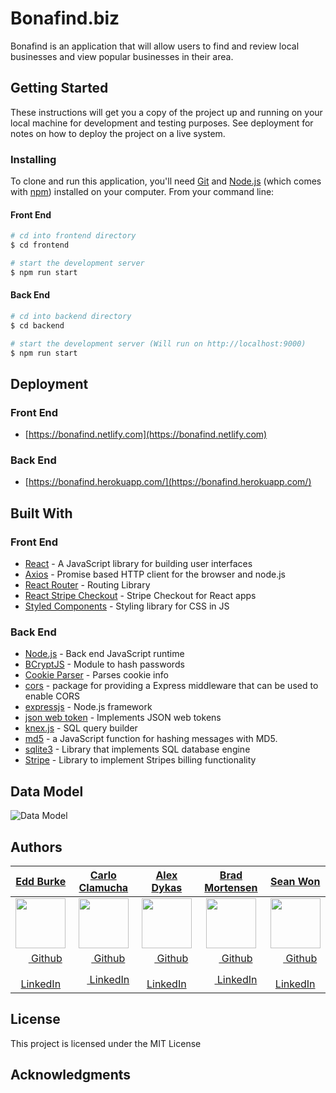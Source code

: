 # Bonafind.biz

Bonafind is an application that will allow users to find and review local businesses and view popular businesses in their area.

## Getting Started

These instructions will get you a copy of the project up and running on your local machine for development and testing purposes. See deployment for notes on how to deploy the project on a live system.

### Installing

To clone and run this application, you'll need [Git](https://git-scm.com) and [Node.js](https://nodejs.org/en/download/) (which comes with [npm](http://npmjs.com)) installed on your computer. From your command line:

#### Front End

```bash
# cd into frontend directory
$ cd frontend

# start the development server
$ npm run start
```

#### Back End

```bash
# cd into backend directory
$ cd backend

# start the development server (Will run on http://localhost:9000)
$ npm run start
```

## Deployment

### Front End

* [https://bonafind.netlify.com](https://bonafind.netlify.com)

### Back End

* [https://bonafind.herokuapp.com/](https://bonafind.herokuapp.com/)

## Built With

### Front End

* [React](https://reactjs.org/) - A JavaScript library for building user interfaces
* [Axios](https://www.npmjs.com/package/axios) - Promise based HTTP client for the browser and node.js
* [React Router](https://reacttraining.com/react-router/web/guides/quick-start) - Routing Library
* [React Stripe Checkout](https://www.npmjs.com/package/react-stripe-checkout) - Stripe Checkout for React apps
* [Styled Components](https://www.styled-components.com/) - Styling library for CSS in JS

### Back End

* [Node.js](https://nodejs.org/) - Back end JavaScript runtime
* [BCryptJS](https://www.npmjs.com/package/bcryptjs) - Module to hash passwords
* [Cookie Parser](https://www.npmjs.com/package/cookie-parser) - Parses cookie info
* [cors](https://www.npmjs.com/package/cors) - package for providing a Express middleware that can be used to enable CORS 
* [expressjs](https://expressjs.com/) - Node.js framework
* [json web token](https://www.npmjs.com/package/jsonwebtoken) - Implements JSON web tokens
* [knex.js](https://knexjs.org/) - SQL query builder
* [md5](https://www.npmjs.com/package/md5) - a JavaScript function for hashing messages with MD5.
* [sqlite3](https://www.sqlite.org/index.html) - Library that implements SQL database engine
* [Stripe](https://stripe.com/docs) - Library to implement Stripes billing functionality

## Data Model

![Data Model](https://user-images.githubusercontent.com/40773193/51134170-097a9b80-17f4-11e9-8329-8d6e230b18fe.png)


## Authors
|   [**Edd Burke**](https://github.com/bummings)  |   [**Carlo Clamucha**](https://github.com/CarloC24)   |    [**Alex Dykas**](https://github.com/udykas)    |   [**Brad Mortensen**](https://github.com/brad-mortensen)  |     [**Sean Won**](https://github.com/swon8)
|:----------------:|:----------------:|:---------------:|:---------------:|:---------------:|
| [<img src="https://avatars2.githubusercontent.com/u/34618112?s=80" width="80">](https://github.com/bummings) | [<img src="https://avatars3.githubusercontent.com/u/41533016?s=80" width="80">](https://github.com/CarloC24)  | [<img src="https://avatars2.githubusercontent.com/u/34108291?s=80" width="80">](https://github.com/udykas) | [<img src="https://avatars1.githubusercontent.com/u/40773193?s=80" width="80">](https://github.com/brad-mortensen) | [<img src="https://avatars2.githubusercontent.com/u/7283332?s=80" width="80">](https://github.com/swon8) |
| [<img src="https://github.com/favicon.ico" width="15"> Github](https://github.com/bummings)  |  [<img src="https://github.com/favicon.ico" width="15"> Github](https://github.com/CarloC24) | [<img src="https://github.com/favicon.ico" width="15"> Github](https://github.com/udykas)  | [<img src="https://github.com/favicon.ico" width="15"> Github](https://github.com/brad-mortensen) | [<img src="https://github.com/favicon.ico" width="15"> Github](https://github.com/swon8) |
| [ <img src="https://static.licdn.com/sc/h/al2o9zrvru7aqj8e1x2rzsrca" width="15"> LinkedIn](https://www.linkedin.com/) | [ <img src="https://static.licdn.com/sc/h/al2o9zrvru7aqj8e1x2rzsrca" width="15"> LinkedIn](https://www.linkedin.com/) | [ <img src="https://static.licdn.com/sc/h/al2o9zrvru7aqj8e1x2rzsrca" width="15"> LinkedIn](https://www.linkedin.com/) | [ <img src="https://static.licdn.com/sc/h/al2o9zrvru7aqj8e1x2rzsrca" width="15"> LinkedIn](https://www.linkedin.com/) | [ <img src="https://static.licdn.com/sc/h/al2o9zrvru7aqj8e1x2rzsrca" width="15"> LinkedIn](https://www.linkedin.com/) |

## License

This project is licensed under the MIT License

## Acknowledgments


